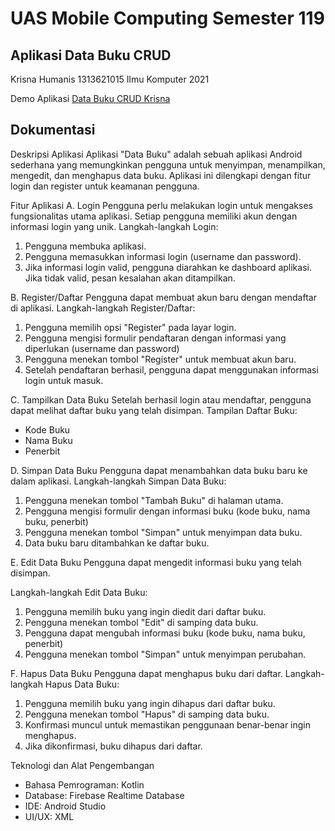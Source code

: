 # UAS Mobile Computing Semester 119
## Aplikasi Data Buku CRUD

Krisna Humanis
1313621015
Ilmu Komputer 2021

Demo Aplikasi [Data Buku CRUD Krisna](https://youtu.be/RN1t-o1GjAY)

## Dokumentasi

Deskripsi Aplikasi
Aplikasi "Data Buku" adalah sebuah aplikasi Android sederhana yang memungkinkan pengguna untuk menyimpan, menampilkan, mengedit, dan menghapus data buku. Aplikasi ini dilengkapi dengan fitur login dan register untuk keamanan pengguna.

 Fitur Aplikasi
A.	Login
Pengguna perlu melakukan login untuk mengakses fungsionalitas utama aplikasi. Setiap pengguna memiliki akun dengan informasi login yang unik.
 	Langkah-langkah Login:
1.	Pengguna membuka aplikasi.
2.	Pengguna memasukkan informasi login (username dan password).
3.	Jika informasi login valid, pengguna diarahkan ke dashboard aplikasi. Jika tidak valid, pesan kesalahan akan ditampilkan.

B.	Register/Daftar
Pengguna dapat membuat akun baru dengan mendaftar di aplikasi.
 	Langkah-langkah Register/Daftar:
1.	Pengguna memilih opsi "Register" pada layar login.
2.	Pengguna mengisi formulir pendaftaran dengan informasi yang diperlukan (username dan password)
3.	Pengguna menekan tombol "Register" untuk membuat akun baru.
4.	Setelah pendaftaran berhasil, pengguna dapat menggunakan informasi login untuk masuk.

C.	Tampilkan Data Buku
Setelah berhasil login atau mendaftar, pengguna dapat melihat daftar buku yang telah disimpan.
 	Tampilan Daftar Buku:
- Kode Buku
- Nama Buku
- Penerbit

 D. Simpan Data Buku
Pengguna dapat menambahkan data buku baru ke dalam aplikasi.
Langkah-langkah Simpan Data Buku:
1.	Pengguna menekan tombol "Tambah Buku" di halaman utama.
2.	Pengguna mengisi formulir dengan informasi buku (kode buku, nama buku, penerbit)
3.	Pengguna menekan tombol "Simpan" untuk menyimpan data buku.
4.	Data buku baru ditambahkan ke daftar buku.

 E. Edit Data Buku
     	Pengguna dapat mengedit informasi buku yang telah disimpan.

 Langkah-langkah Edit Data Buku:
1.	Pengguna memilih buku yang ingin diedit dari daftar buku.
2.	Pengguna menekan tombol "Edit" di samping data buku.
3.	Pengguna dapat mengubah informasi buku (kode buku, nama buku, penerbit)
4.	Pengguna menekan tombol "Simpan" untuk menyimpan perubahan.

 F. Hapus Data Buku
Pengguna dapat menghapus buku dari daftar.
 	Langkah-langkah Hapus Data Buku:
1.	Pengguna memilih buku yang ingin dihapus dari daftar buku.
2.	Pengguna menekan tombol "Hapus" di samping data buku.
3.	Konfirmasi muncul untuk memastikan penggunaan benar-benar ingin menghapus.
4.	Jika dikonfirmasi, buku dihapus dari daftar.

 Teknologi dan Alat Pengembangan
- Bahasa Pemrograman: Kotlin
- Database: Firebase Realtime Database
- IDE: Android Studio
- UI/UX: XML
